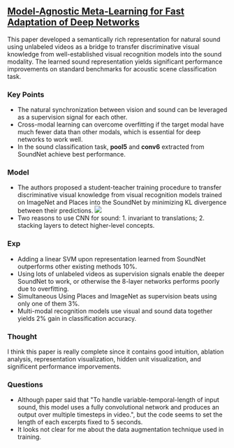 ## [Model-Agnostic Meta-Learning for Fast Adaptation of Deep Networks](https://arxiv.org/abs/1703.03400)

This paper developed a semantically rich representation for natural sound using unlabeled videos as a bridge to 
transfer discriminative visual knowledge from well-established visual recognition models into the sound modality.
The learned sound representation yields significant performance improvements on standard benchmarks for acoustic 
scene classification task.

### Key Points

- The natural synchronization between vision and sound can be leveraged as a supervision signal for each other.
- Cross-modal learning can overcome overfitting if the target modal have much fewer data than other modals, which is essential for deep networks to work well.
- In the sound classification task, **pool5** and **conv6** extracted from SoundNet achieve best performance.

### Model
- The authors proposed a student-teacher training procedure to transfer discriminative visual knowledge from visual recognition models 
trained on ImageNet and Places into the SoundNet by minimizing KL divergence between their predictions.
![](https://cloud.githubusercontent.com/assets/7057863/20856609/05fe12d6-b94e-11e6-8c92-995ee84fe0d7.png)
- Two reasons to use CNN for sound: 1. invariant to translations; 2. stacking layers to detect higher-level concepts.


### Exp

- Adding a linear SVM upon representation learned from SoundNet outperforms other existing methods 10%.
- Using lots of unlabeled videos as supervision signals enable the deeper SoundNet to work, or otherwise the 8-layer networks 
performs poorly due to overfitting.
- Simultaneous Using Places and ImageNet as supervision beats using only one of them 3%.
- Multi-modal recognition models use visual and sound data together yields 2% gain in classification accuracy.

### Thought
I think this paper is really complete since it contains good intuition, ablation analysis, representation visualization, hidden unit visualization, and significent performance imporvements.

### Questions
- Although paper said that "To handle variable-temporal-length of input sound, this model uses a fully convolutional network and produces an output over multiple timesteps in video.", but the code seems to set the length of each excerpts fixed to 5 seconds.
- It looks not clear for me about the data augmentation technique used in training.
